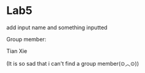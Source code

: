 # Lab5
add input name and something inputted

Group member:

Tian Xie

(It is so sad that i can't find a group member(⊙︿⊙))
